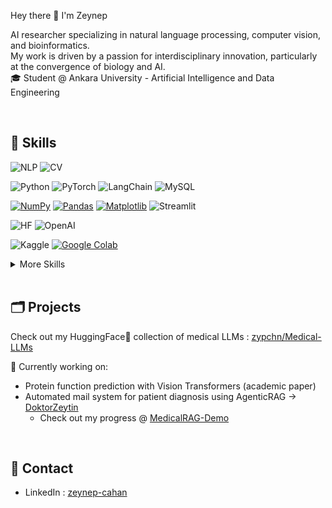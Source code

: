 Hey there 👋 I'm Zeynep

AI researcher specializing in natural language processing, computer vision, and bioinformatics. \
My work is driven by a passion for interdisciplinary innovation, particularly at the convergence of biology and AI. \
🎓 Student @ Ankara University - Artificial Intelligence and Data Engineering

<br/>

## 🎯 Skills

![NLP](https://img.shields.io/badge/NLP-Natural%20Language%20Processing-yellow)
![CV](https://img.shields.io/badge/CV-Computer%20Vision-orange)

![Python](https://img.shields.io/badge/Python-3776AB?logo=python&logoColor=fff)
![PyTorch](https://img.shields.io/badge/PyTorch-ee4c2c?logo=pytorch&logoColor=white)
![LangChain](https://img.shields.io/badge/LangChain-1c3c3c.svg?logo=langchain&logoColor=white)
![MySQL](https://img.shields.io/badge/MySQL-4479A1?logo=mysql&logoColor=fff)

[![NumPy](https://img.shields.io/badge/NumPy-4DABCF?logo=numpy&logoColor=fff)](#)
[![Pandas](https://img.shields.io/badge/Pandas-150458?logo=pandas&logoColor=fff)](#)
[![Matplotlib](https://custom-icon-badges.demolab.com/badge/Matplotlib-71D291?logo=matplotlib&logoColor=fff)](#)
![Streamlit](https://img.shields.io/badge/-Streamlit-FF4B4B?style=flat&logo=streamlit&logoColor=white)

![HF](https://img.shields.io/badge/-HuggingFace-3B4252?style=flat&logo=huggingface&logoColor=)
![OpenAI](https://shields.io/badge/-OpenAI-93f6ef?logo=openai)

![Kaggle](https://img.shields.io/badge/-Kaggle-20BEFF?style=flat&logo=kaggle&logoColor=white)
[![Google Colab](https://img.shields.io/badge/Google%20Colab-F9AB00?logo=googlecolab&logoColor=fff)](#)


<details>
<summary>More Skills</summary>
<br>
  
![JavaScript](https://img.shields.io/badge/JavaScript-F7DF1E?logo=javascript&logoColor=000)
![React](https://img.shields.io/badge/React-%2320232a.svg?logo=react&logoColor=%2361DAFB)
![NodeJS](https://img.shields.io/badge/Node.js-6DA55F?logo=node.js&logoColor=white)
![Godot Engine](https://img.shields.io/badge/Godot-%23FFFFFF.svg?logo=godot-engine)

</details>

<br/>

## 🗂️ Projects
Check out my HuggingFace🤗 collection of medical LLMs : [zypchn/Medical-LLMs](https://huggingface.co/collections/zypchn/medical-llms-68aeb0165f59206e39271eaa) 

🔎 Currently working on: 
  - Protein function prediction with Vision Transformers (academic paper)
  - Automated mail system for patient diagnosis using AgenticRAG -> [DoktorZeytin](https://github.com/zypchn/zeytin)
    - Check out my progress @ [MedicalRAG-Demo](https://huggingface.co/spaces/zypchn/MedicalRAG-Demo)


<br/>

## 💬 Contact
- LinkedIn : [zeynep-cahan](https://www.linkedin.com/in/zeynep-cahan/)

